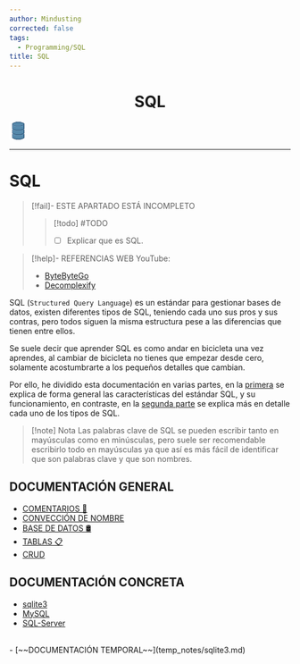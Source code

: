 ```yaml
---
author: Mindusting
corrected: false
tags:
  - Programming/SQL
title: SQL
---
```


<h1 align="center">SQL</h1>

![#logo](../img/db.png)

---

# SQL

> [!fail]- ESTE APARTADO ESTÁ INCOMPLETO
> > [!todo] #TODO
> > - [ ] Explicar que es SQL.

> [!help]- REFERENCIAS WEB
> YouTube:
> - [ByteByteGo](https://youtu.be/yMqldbY2AAg)
> - [Decomplexify](https://www.youtube.com/@decomplexify)

SQL (`Structured Query Language`) es un estándar para gestionar bases de datos, existen diferentes tipos de SQL, teniendo cada uno sus pros y sus contras, pero todos siguen la misma estructura pese a las diferencias que tienen entre ellos.

Se suele decir que aprender SQL es como andar en bicicleta una vez aprendes, al cambiar de bicicleta no tienes que empezar desde cero, solamente acostumbrarte a los pequeños detalles que cambian.

Por ello, he dividido esta documentación en varias partes, en la [primera](#DOCUMENTACIÓN%20GENERAL) se explica de forma general las características del estándar SQL, y su funcionamiento, en contraste, en la [segunda parte](#DOCUMENTACIÓN%20CONCRETA) se explica más en detalle cada uno de los tipos de SQL.

> [!note] Nota
> Las palabras clave de SQL se pueden escribir tanto en mayúsculas como en minúsculas, pero suele ser recomendable escribirlo todo en mayúsculas ya que así es más fácil de identificar que son palabras clave y que son nombres.

## DOCUMENTACIÓN GENERAL

- [COMENTARIOS 💬](sql_comments.md)
- [CONVECCIÓN DE NOMBRE](sql_names_convection.md)
- [BASE DE DATOS 🛢](sql_db.md)
- [TABLAS 📋](sql_table.md)
- [CRUD](sql_crud.md)

## DOCUMENTACIÓN CONCRETA

- [sqlite3](sqlite3/sqlite3.md)
- [MySQL](mysql/mysql.md)
- [SQL-Server](sql_server/sql_server.md)
<br>
- [~~DOCUMENTACIÓN TEMPORAL~~](temp_notes/sqlite3.md)
